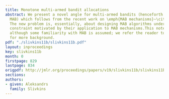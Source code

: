 ```yaml
---
title: Monotone multi-armed bandit allocations
abstract: We present a novel angle for multi-armed bandits (henceforth abbreviated
  MAB) which follows from the recent work on \emph{MAB mechanisms}~\citep{MechMAB-ec09,DevanurK08,Transform-ec10}.
  The new problem is, essentially, about designing MAB algorithms under an additional
  constraint motivated by their application to MAB mechanisms.This note is self-contained,
  although some familiarity with MAB is assumed; we refer the reader to~\cite{CesaBL-book}
  for more background.
pdf: "./slivkins11b/slivkins11b.pdf"
layout: inproceedings
key: slivkins11b
month: 0
firstpage: 829
lastpage: 834
origpdf: http://jmlr.org/proceedings/papers/v19/slivkins11b/slivkins11b.pdf
sections: 
authors:
- given: Aleksandrs
  family: Slivkins
---
```

